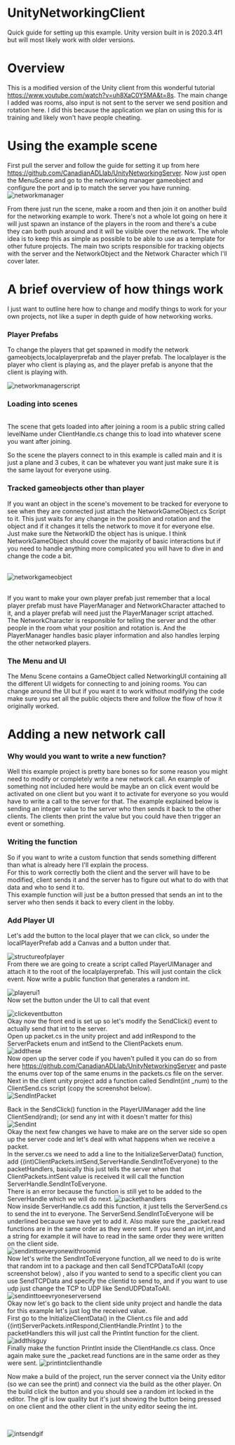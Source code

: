 # UnityNetworkingClient 
Quick guide for setting up this example. Unity version built in is 2020.3.4f1 but will most likely work with older versions. 

<h1>Overview</h1>

This is a modified version of the Unity client from this wonderful tutorial https://www.youtube.com/watch?v=uh8XaC0Y5MA&t=8s. The main change I added was rooms, 
also input is not sent to the server we send position and rotation here. I did this because the application we plan on using this for is training and likely won't have people cheating.

<h1>Using the example scene</h1>

First pull the server and follow the guide for setting it up from here https://github.com/CanadianADLlab/UnityNetworkingServer. Now just open the MenuScene and go to the networking manager
gameobject and configure the port and ip to match the server you have running.
<br>
![networkmanager](https://user-images.githubusercontent.com/39784801/115231529-ad460680-a0e3-11eb-8581-737d4d444b45.png)

From there just run the scene, make a room and then join it on another build for the networking example to work. There's not a whole lot going on here it will just spawn an instance of the 
players in the room and there's a cube they can both push around and it will be visible over the network. The whole idea is to keep this as simple as possible to be able to 
use as a template for other future projects. The main two scripts responsible for tracking objects with the server and the NetworkObject and the Network Character which I'll cover later.


<h1>A brief overview of how things work</h1>

I just want to outline here how to change and modify things to work for your own projects, not like a super in depth guide of how networking works.<br>
<h3>Player Prefabs</h3>
To change the players that get spawned in modify the network gameobjects,localplayerprefab and the player prefab. The localplayer is the player who client is playing as, and the 
player prefab is anyone that the client is playing with. <br>

![networkmanagerscript](https://user-images.githubusercontent.com/39784801/115233035-68bb6a80-a0e5-11eb-8756-a0b55c3ccc6f.png)

<h3>Loading into scenes</h3>
<br>
The scene that gets loaded into after joining a room is a public string called levelName under ClientHandle.cs change this to load into whatever scene you want after joining.
<br>

So the scene the players connect to in this example is called main and it is just a plane and 3 cubes, it can be whatever you want just make sure it is the same layout for everyone using.
<br>

<h3>Tracked gameobjects other than player</h3>
If you want an object in the scene's movement to be tracked for everyone to see when they are connected just attach the NetworkGameObject.cs Script to it. This just waits for any change in the position and rotation and the object
and if it changes it tells the network to move it for everyone else. Just make sure the NetworkID the object has is unique. I think NetworkGameObject should cover the majority of basic interactions but if you need to handle anything more complicated
you will have to dive in and change the code a bit.
<br><br>

![networkgameobject](https://user-images.githubusercontent.com/39784801/115235427-29dae400-a0e8-11eb-9858-314748ba0fbb.png)

<br>
If you want to make your own player prefab just remember that a local player prefab must have PlayerManager and NetworkCharacter attached to it,
and a player prefab will need just the PlayerManager script attached. 
<br>
The NetworkCharacter is responsible for telling the server and the other people in the room what your position and rotation is. And the PlayerManager handles basic
player information and also handles lerping the other networked players.



<h3>The Menu and UI</h3>

The Menu Scene contains a GameObject called NetworkingUI containing all the different UI widgets for connecting to and joining rooms. You can change around the UI but if you want it to work without modifying the code make sure you set all the public objects there and follow the flow of how it originally worked. 


<h1>Adding a new network call</h1>
<h3>Why would you want to write a new function?</h3>
Well this example project is pretty bare bones so for some reason you might need to modify or completely write a new network call. An example of something not included here
would be maybe an on click event would be activated on one client but you want it to activate for everyone so you would have to write a call to the server for that.
The example explained below is sending an integer value to the server who then sends it back to the other clients. The clients then print the value but you could have 
then trigger an event or something.
<br>
<h3>Writing the function</h3>
So if you want to write a custom function that sends something different than what is already here I'll explain the process.<br>
For this to work correctly both the client and the server will have to be modified, client sends it and the server has to figure out what to do with that data and who to send it to.
<br>
This example function will just be a button pressed that sends an int to the server who then sends it back to every client in the lobby.
<h3>Add Player UI</h3>
Let's add the button to the local player that we can click, so under the localPlayerPrefab add a Canvas and a button under that. 
<br>

![structureofplayer](https://user-images.githubusercontent.com/39784801/115254580-7aa80800-a0fb-11eb-9a58-1f7b2696bb2e.png)
<br>
From there we are going to create a script called PlayerUIManager and attach it to the root of the localplayerprefab. This will just contain the click event.
Now write a public function that generates a random int.
<br>

![playerui1](https://user-images.githubusercontent.com/39784801/115254767-aa571000-a0fb-11eb-9a9a-967922150904.png)
<br>
Now set the button under the UI to call that event
<br>

![clickeventbutton](https://user-images.githubusercontent.com/39784801/115254971-da061800-a0fb-11eb-9864-507a9ea3524d.png)
<br>
Okay now the front end is set up so let's modify the SendClick() event to actually send that int to the server.
<br>
Open up packet.cs in the unity project and add intRespond to the ServerPackets enum and intSend to the ClientPackets enum.
<br>
![addthese](https://user-images.githubusercontent.com/39784801/115255537-5d276e00-a0fc-11eb-8313-d06a8bbb20b2.png)
<br>
Now open up the server code if you haven't pulled it you can do so from here https://github.com/CanadianADLlab/UnityNetworkingServer and paste the enums over top of the same 
enums in the packets.cs file on the server.
Next in the client unity project add a function called SendInt(int _num) to the ClientSend.cs script (copy the screenshot below).
<br>
![SendIntPacket](https://user-images.githubusercontent.com/39784801/115270412-47b94080-a10a-11eb-8ba6-5db425c32f13.png)
<br>

Back in the SendClick() function in the PlayerUIManager add the line ClientSend(rand); (or send any int with it doesn't matter for this)
<br>
![Sendint](https://user-images.githubusercontent.com/39784801/115268550-61598880-a108-11eb-8ca6-8f9d649de943.png)
<br>
Okay the next few changes we have to make are on the server side so open up the server code and let's deal with what happens when we receive a packet.
<br>
In the server.cs we need to add a line to the InitializeServerData() function, add  {(int)ClientPackets.intSend,ServerHandle.SendIntToEveryone} to the packetHandlers,
basically this just tells the server when that ClientPackets.intSent value is received it will call the function ServerHandle.SendIntToEveryone.
<br>
There is an error because the function is still yet to be added to the ServerHandle which we will do next.
![packethandlers](https://user-images.githubusercontent.com/39784801/115269233-1b50f480-a109-11eb-98a6-1a0b2647697f.png)
<br>
Now inside ServerHandle.cs add this function, it just tells the ServerSend.cs to send the int to everyone. The ServerSend.SendIntToEveryone will be underlined because we 
have yet to add it. Also make sure the _packet.read functions are in the same order as they were sent. If you send an int,int,and a string for example it will have to read in the same order they were written on the client side.
<br>
![sendinttoeveryonewithroomid](https://user-images.githubusercontent.com/39784801/115270537-6586a580-a10a-11eb-972b-f20c34a31e71.png)
<br>
Now let's write the SendIntToEveryone function, all we need to do is write that random int to a package and then call SendTCPDataToAll (copy screenshot below)
, also if you wanted to send to a specific client you can use SendTCPData and specify the  clientid to send to, and if you want to use udp just change the TCP to UDP like SendUDPDataToAll.
<br>
![sendinttoeevryoneserversend](https://user-images.githubusercontent.com/39784801/115271089-f65d8100-a10a-11eb-8d59-640f86880dac.png)
<br>
Okay now let's go back to the client side unity project and handle the data for this example let's just log the received value.
<br>
First go to the InitializeClientData() in the Client.cs file and add   {(int)ServerPackets.intRespond,ClientHandle.PrintInt } to the packetHandlers this will just call
the PrintInt function for the client.
<br>
![addthisguy](https://user-images.githubusercontent.com/39784801/115271775-b0ed8380-a10b-11eb-883d-7fe9cf5f3442.png)
<br>
Finally make the function PrintInt inside the ClientHandle.cs class. Once again make sure the _packet.read functions are in the same order as they were sent.
![printintclienthandle](https://user-images.githubusercontent.com/39784801/115273751-f0b56a80-a10d-11eb-9744-7ec08f32b1c7.png)

Now make a build of the project, run the server connect via the Unity editor (so we can see the print) and connect via the build as the other player.
On the build click the button and you should see a random int locked in the editor.
The gif is low quality but it's just showing the button being pressed on one client and the other client in the unity editor seeing the int.

<br>

![intsendgif](https://user-images.githubusercontent.com/39784801/115282502-48f16a00-a118-11eb-8619-5afc9515f207.gif)

<br>
















